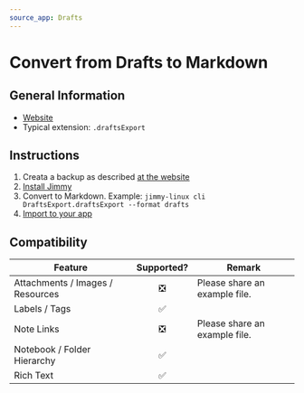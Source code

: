 ```yaml
---
source_app: Drafts
---
```


# Convert from Drafts to Markdown

## General Information

- [Website](https://getdrafts.com/)
- Typical extension: `.draftsExport`

## Instructions

1. Creata a backup as described [at the website](https://docs.getdrafts.com/docs/settings/backups#partial-backups)
2. [Install Jimmy](../index.md#installation)
3. Convert to Markdown. Example: `jimmy-linux cli DraftsExport.draftsExport --format drafts`
4. [Import to your app](../import_instructions.md)

## Compatibility

| Feature | Supported? | Remark |
| --- | :---: | --- |
| Attachments / Images / Resources | ❎ | Please share an example file. |
| Labels / Tags | ✅ | |
| Note Links | ❎ | Please share an example file. |
| Notebook / Folder Hierarchy | ✅ | |
| Rich Text | ✅ | |
